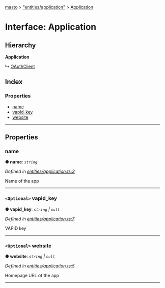 [masto](../README.md) > ["entities/application"](../modules/_entities_application_.md) > [Application](../interfaces/_entities_application_.application.md)

# Interface: Application

## Hierarchy

**Application**

↳  [OAuthClient](_entities_oauth_.oauthclient.md)

## Index

### Properties

* [name](_entities_application_.application.md#name)
* [vapid_key](_entities_application_.application.md#vapid_key)
* [website](_entities_application_.application.md#website)

---

## Properties

<a id="name"></a>

###  name

**● name**: *`string`*

*Defined in [entities/application.ts:3](https://github.com/neet/masto.js/blob/a11943e/src/entities/application.ts#L3)*

Name of the app

___
<a id="vapid_key"></a>

### `<Optional>` vapid_key

**● vapid_key**: *`string` \| `null`*

*Defined in [entities/application.ts:7](https://github.com/neet/masto.js/blob/a11943e/src/entities/application.ts#L7)*

VAPID key

___
<a id="website"></a>

### `<Optional>` website

**● website**: *`string` \| `null`*

*Defined in [entities/application.ts:5](https://github.com/neet/masto.js/blob/a11943e/src/entities/application.ts#L5)*

Homepage URL of the app

___

